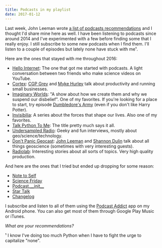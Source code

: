 ```yaml
---
title: Podcasts in my playlist
date: 2017-01-12
---
```


Last week, John Leeman wrote
[a list of podcasts recommendations](http://www.johnrleeman.com/2017/01/03/podcasts-im-listening-to/)
and I thought I'd share mine here as well.
I have been listening to podcasts since around 2014 and I've experimented with
a few before finding some that I really enjoy.
I still subscribe to some new podcasts when I find them.
I'll listen to a couple of episodes but lately none have stuck with me¹.

Here are the ones that stayed with me throughout 2016:

* [Hello Internet](http://www.hellointernet.fm/): The one that got me started
  with podcasts. A light conversation between two friends who make science
  videos on YouTube.
* [Cortex](https://www.relay.fm/cortex): [CGP Grey](http://www.cgpgrey.com/)
  and [Myke Hurley](http://www.mykehurley.net/) talk about productivity and
  running small businesses.
* [Imaginary Worlds](http://www.imaginaryworldspodcast.org/): "A show about how
  we create them and why we suspend our disbelief". One of my favorites. If
  you're looking for a place to start, try episode
  [Dumbledore's Army](http://www.imaginaryworldspodcast.org/dumbledore-s-army.html)
  (even if you don't like Harry Potter).
* [Invisibilia](http://www.npr.org/podcasts/510307/invisibilia): A series about
  the forces that shape our lives. Also one of my favorites.
* [Talk Python To Me](https://talkpython.fm/): The title pretty much says it
  all.
* [Undersampled Radio](https://undersampledrad.io/): Geeky and fun interviews,
  mostly about geo/science/technology.
* [Don't Panic Geocast](http://www.dontpanicgeocast.com/):
  [John Leeman](http://www.johnrleeman.com) and
  [Shannon Dulin](https://twitter.com/shannondulin) talk about all things
  geoscience (sometimes with very interesting guests).
* [Radiolab](http://www.radiolab.org/): Interesting stories about all sorts of
  topics. Very high quality production.

And here are the ones that I tried but ended up dropping for some reason:

* [Note to Self](http://www.wnyc.org/shows/notetoself)
* [Science Friday](http://www.sciencefriday.com/)
* [Podcast.\_\_init\_\_](https://www.podcastinit.com/)
* [Star Talk](https://www.startalkradio.net/)
* [Changelog](https://changelog.com/)

I subscribe and listen to all of them using the
[Podcast Addict](https://play.google.com/store/apps/details?id=com.bambuna.podcastaddict&hl=en)
app on my Android phone.
You can also get most of them through Google Play Music or iTunes.

*What are your recommendations?*

<div class="callout callout-note">

¹ I know I've doing too much Python when I have to fight the urge to capitalize
"none".

</div>
